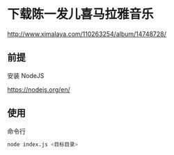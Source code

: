 # 下载陈一发儿喜马拉雅音乐

http://www.ximalaya.com/110263254/album/14748728/

## 前提

安装 NodeJS

https://nodejs.org/en/

## 使用

命令行

```bash
node index.js <目标目录>
```
